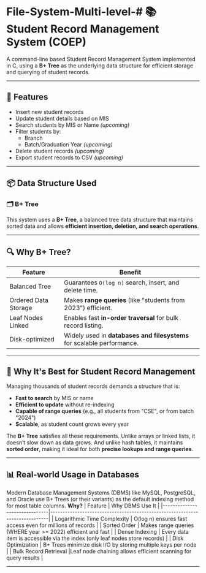 # File-System-Multi-level-# 📚 Student Record Management System (COEP)

A command-line based Student Record Management System implemented in C, using a **B+ Tree** as the underlying data structure for efficient storage and querying of student records.

---

## 🚀 Features

- Insert new student records
- Update student details based on MIS
- Search students by MIS or Name *(upcoming)*
- Filter students by:
  - Branch
  - Batch/Graduation Year *(upcoming)*
- Delete student records *(upcoming)*
- Export student records to CSV *(upcoming)*

---

## 📦 Data Structure Used

### 🗂 B+ Tree

This system uses a **B+ Tree**, a balanced tree data structure that maintains sorted data and allows **efficient insertion, deletion, and search operations**.

---

## 🔍 Why B+ Tree?

| Feature                      | Benefit                                                                 |
|-----------------------------|-------------------------------------------------------------------------|
| Balanced Tree               | Guarantees `O(log n)` search, insert, and delete time.                  |
| Ordered Data Storage        | Makes **range queries** (like "students from 2023") efficient.          |
| Leaf Nodes Linked           | Enables fast **in-order traversal** for bulk record listing.            |
| Disk-optimized              | Widely used in **databases and filesystems** for scalable performance.  |

---

## 🧠 Why It's Best for Student Record Management

Managing thousands of student records demands a structure that is:

- **Fast to search** by MIS or name
- **Efficient to update** without re-indexing
- **Capable of range queries** (e.g., all students from "CSE", or from batch "2024")
- **Scalable**, as student count grows every year

The **B+ Tree** satisfies all these requirements. Unlike arrays or linked lists, it doesn’t slow down as data grows. And unlike hash tables, it maintains **sorted order**, making it ideal for both **precise lookups and range queries**.

---

## 📊 Real-world Usage in Databases

Modern Database Management Systems (DBMS) like MySQL, PostgreSQL, and Oracle use B+ Trees (or their variants) as the default indexing method for most table columns.
**Why?**
| Feature                       |	Why DBMS Use It                                                             |
|-------------------------------|-----------------------------------------------------------------------------|
| Logarithmic Time Complexity	  | O(log n) ensures fast access even for millions of records                   |
| Sorted Order	                | Makes range queries (WHERE year >= 2022) efficient and fast                 |
| Dense Indexing	              | Every data item is accessible via the index (only leaf nodes store records) |
| Disk Optimization	            | B+ Trees minimize disk I/O by storing multiple keys per node                |
| Bulk Record Retrieval	        |Leaf node chaining allows efficient scanning for query results               |

---